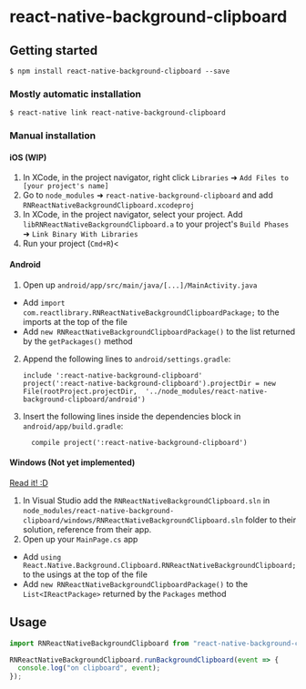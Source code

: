 # react-native-background-clipboard

## Getting started

`$ npm install react-native-background-clipboard --save`

### Mostly automatic installation

`$ react-native link react-native-background-clipboard`

### Manual installation

#### iOS (WIP)

1. In XCode, in the project navigator, right click `Libraries` ➜ `Add Files to [your project's name]`
2. Go to `node_modules` ➜ `react-native-background-clipboard` and add `RNReactNativeBackgroundClipboard.xcodeproj`
3. In XCode, in the project navigator, select your project. Add `libRNReactNativeBackgroundClipboard.a` to your project's `Build Phases` ➜ `Link Binary With Libraries`
4. Run your project (`Cmd+R`)<

#### Android

1. Open up `android/app/src/main/java/[...]/MainActivity.java`

- Add `import com.reactlibrary.RNReactNativeBackgroundClipboardPackage;` to the imports at the top of the file
- Add `new RNReactNativeBackgroundClipboardPackage()` to the list returned by the `getPackages()` method

2. Append the following lines to `android/settings.gradle`:
   ```
   include ':react-native-background-clipboard'
   project(':react-native-background-clipboard').projectDir = new File(rootProject.projectDir, 	'../node_modules/react-native-background-clipboard/android')
   ```
3. Insert the following lines inside the dependencies block in `android/app/build.gradle`:
   ```
     compile project(':react-native-background-clipboard')
   ```

#### Windows (Not yet implemented)

[Read it! :D](https://github.com/ReactWindows/react-native)

1. In Visual Studio add the `RNReactNativeBackgroundClipboard.sln` in `node_modules/react-native-background-clipboard/windows/RNReactNativeBackgroundClipboard.sln` folder to their solution, reference from their app.
2. Open up your `MainPage.cs` app

- Add `using React.Native.Background.Clipboard.RNReactNativeBackgroundClipboard;` to the usings at the top of the file
- Add `new RNReactNativeBackgroundClipboardPackage()` to the `List<IReactPackage>` returned by the `Packages` method

## Usage

```javascript
import RNReactNativeBackgroundClipboard from "react-native-background-clipboard";

RNReactNativeBackgroundClipboard.runBackgroundClipboard(event => {
  console.log("on clipboard", event);
});
```
